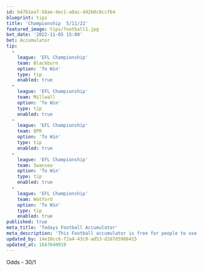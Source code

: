 ```yaml
---
id: b47b1ea7-58ae-4ec1-a0ac-d42b0c0ccf64
blueprint: tips
title: 'Championship  5/11/22'
featured_image: tips/football1.jpg
bet_date: '2022-11-05 15:00'
bet: Accumulator
tip:
  -
    league: 'EFL Championship'
    team: Blackburn
    option: 'To Win'
    type: tip
    enabled: true
  -
    league: 'EFL Championship'
    team: Millwall
    option: 'To Win'
    type: tip
    enabled: true
  -
    league: 'EFL Championship'
    team: QPR
    option: 'To Win'
    type: tip
    enabled: true
  -
    league: 'EFL Championship'
    team: Swansea
    option: 'To Win'
    type: tip
    enabled: true
  -
    league: 'EFL Championship'
    team: Watford
    option: 'To Win'
    type: tip
    enabled: true
published: true
meta_title: 'Todays Football Accumulator'
meta_description: 'This Football accumulator is free for people to use who are looking for Football tips. UK football tips daily. Lets beat the bookies. Winning Bets'
updated_by: 14e10cc6-f2a4-43c9-ad53-d2d7d5986415
updated_at: 1667640919
---
```

Odds - 30/1